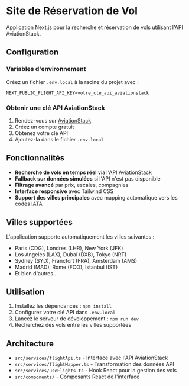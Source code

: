 # Site de Réservation de Vol

Application Next.js pour la recherche et réservation de vols utilisant l'API AviationStack.

## Configuration

### Variables d'environnement

Créez un fichier `.env.local` à la racine du projet avec :

```
NEXT_PUBLIC_FLIGHT_API_KEY=votre_cle_api_aviationstack
```

### Obtenir une clé API AviationStack

1. Rendez-vous sur [AviationStack](https://aviationstack.com/)
2. Créez un compte gratuit
3. Obtenez votre clé API
4. Ajoutez-la dans le fichier `.env.local`

## Fonctionnalités

- **Recherche de vols en temps réel** via l'API AviationStack
- **Fallback sur données simulées** si l'API n'est pas disponible
- **Filtrage avancé** par prix, escales, compagnies
- **Interface responsive** avec Tailwind CSS
- **Support des villes principales** avec mapping automatique vers les codes IATA

## Villes supportées

L'application supporte automatiquement les villes suivantes :
- Paris (CDG), Londres (LHR), New York (JFK)
- Los Angeles (LAX), Dubaï (DXB), Tokyo (NRT)
- Sydney (SYD), Francfort (FRA), Amsterdam (AMS)
- Madrid (MAD), Rome (FCO), Istanbul (IST)
- Et bien d'autres...

## Utilisation

1. Installez les dépendances : `npm install`
2. Configurez votre clé API dans `.env.local`
3. Lancez le serveur de développement : `npm run dev`
4. Recherchez des vols entre les villes supportées

## Architecture

- `src/services/flightApi.ts` - Interface avec l'API AviationStack
- `src/services/flightMapper.ts` - Transformation des données API
- `src/services/useFlights.ts` - Hook React pour la gestion des vols
- `src/components/` - Composants React de l'interface